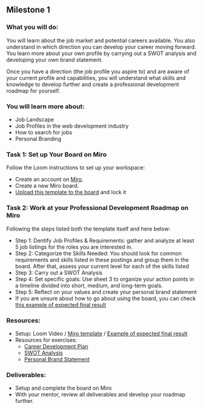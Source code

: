## Milestone 1
### What you will do:
You will learn about the job market and potential careers available. You also understand in which direction you can develop your career moving forward. You learn more about your own profile by carrying out a SWOT analysis and developing your own brand statement.

Once you have a direction (the job profile you aspire to) and are aware of your current profile and capabilities, you will understand what skills and knowledge to develop further and create a professional development roadmap for yourself.

### You will learn more about:
- Job Landscape
- Job Profiles in the web development industry
- How to search for jobs
- Personal Branding

### Task 1: Set up Your Board on Miro

Follow the Loom instructions to set up your workspace:
- Create an account on [Miro](https://miro.com).
- Create a new Miro board.
- [Upload this template to the board](https://github.com/ReDI-School/ux_ui_bootcamp/blob/main/projects/04_career/Miro%20Template%20for%20Exercise%201) and lock it 

### Task 2: Work at your Professional Development Roadmap on Miro
Following the steps listed both the template itself and here below:
- Step 1: Dentify Job Profiles & Requirements: gather and analyze at least 5 job listings for the roles you are interested in. 
- Step 2: Categorize the Skills Needed: You should look for common requirements and skills listed in these postings and group them in the board. After that, assess your current level for each of the skills listed
- Step 3: Carry out a SWOT Analysis
- Step 4: Set specific goals: Use sheet 3 to organize your action points in a timeline divided into short, medium, and long-term goals.
- Step 5: Reflect on your values and create your personal brand statement
- If you are unsure about how to go about using the board, you can check [this example of expected final result](https://miro.com/app/board/uXjVLMH9QTE=/?share_link_id=290789561693)

### Resources: 
  - Setup: Loom Video / [Miro template](https://github.com/ReDI-School/ux_ui_bootcamp/blob/main/projects/04_career/Miro%20Template%20for%20Exercise%201) / [Example of expected final result](https://miro.com/app/board/uXjVLMH9QTE=/?share_link_id=290789561693)
  - Resources for exercises: 
      -  [Career Development Plan](https://redi-school-1.gitbook.io/ux-ui-bootcamp/4.-project-career/milestone-1-career-orientation/careers-in-ux-ui-design/career-development-plan)
     - [SWOT Analysis](https://redi-school-1.gitbook.io/ux-ui-bootcamp/4.-project-career/milestone-1-career-orientation/careers-in-ux-ui-design/swot-analysis)
     - [Personal Brand Statement](https://redi-school-1.gitbook.io/ux-ui-bootcamp/4.-project-career/milestone-1-career-orientation/personal-branding/personal-brand-statement)

### Deliverables:
- Setup and complete the board on Miro
- With your mentor, review all deliverables and develop your roadmap further.
